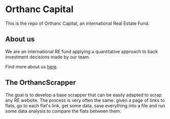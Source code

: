 # Orthanc Capital

This is the repo of Orthanc Capital, an international Real Estate Fund.

## About us
We are an international RE fund applying a quantitative approach to back investment decisions made by our team.

Find more about us [here](https://www.orthanc.capital.bagourd.com/).

## The OrthancScrapper
The goal is to develop a base scrapper that can be easily adapted to scrap any RE website.
The process is very often the same: given a page of links to flats, go to each flat's link, get some data, save everything into a file and run some data analysis to compare the flats between them.
